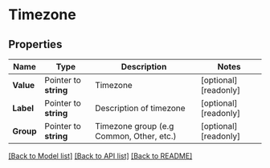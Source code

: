 # Timezone

## Properties

Name | Type | Description | Notes
------------ | ------------- | ------------- | -------------
**Value** | Pointer to **string** | Timezone | [optional] [readonly] 
**Label** | Pointer to **string** | Description of timezone | [optional] [readonly] 
**Group** | Pointer to **string** | Timezone group (e.g Common, Other, etc.) | [optional] [readonly] 

[[Back to Model list]](../README.md#documentation-for-models) [[Back to API list]](../README.md#documentation-for-api-endpoints) [[Back to README]](../README.md)


